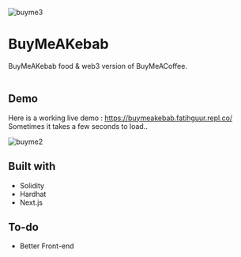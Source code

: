 
![buyme3](https://user-images.githubusercontent.com/32412899/213930521-5fc0f772-6b59-436f-b00b-230f9479efa6.png)

# BuyMeAKebab
<table>
<tr>

  BuyMeAKebab food & web3 version of BuyMeACoffee.

</tr>
</table>


## Demo
Here is a working live demo :  https://buymeakebab.fatihguur.repl.co/ <br />
Sometimes it takes a few seconds to load..

![buyme2](https://user-images.githubusercontent.com/32412899/213929375-f23fa9fe-d10f-4c0a-b3fa-b0764c71b2c3.png)




## Built with 

- Solidity
- Hardhat
- Next.js


## To-do
- Better Front-end






